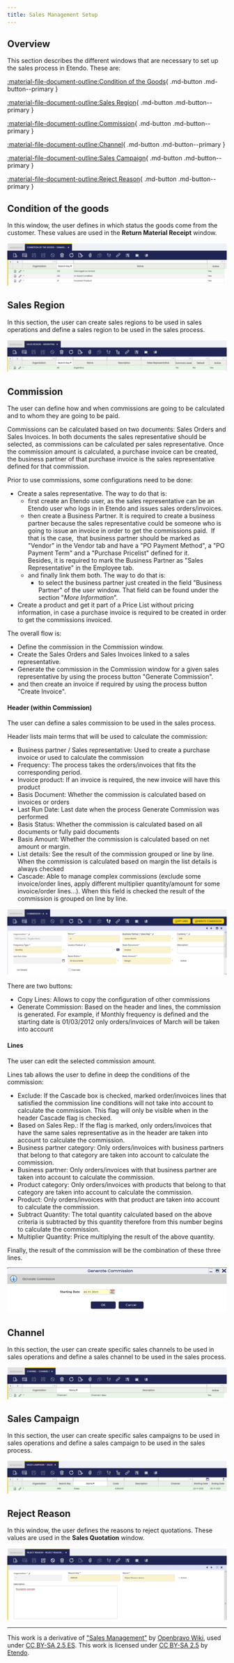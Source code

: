 ```yaml
---
title: Sales Management Setup
---
```

## Overview

This section describes the different windows that are necessary to set up the sales process in Etendo. These are:

[:material-file-document-outline:Condition of the Goods](/user-guide/etendo-classic/basic-features/sales-management/setup/#condition-of-the-goods){ .md-button .md-button--primary } <br>

[:material-file-document-outline:Sales Region](/user-guide/etendo-classic/basic-features/sales-management/setup/#sales-region){ .md-button .md-button--primary } <br>

[:material-file-document-outline:Commission](/user-guide/etendo-classic/basic-features/sales-management/setup/#commission){ .md-button .md-button--primary } <br>

[:material-file-document-outline:Channel](/user-guide/etendo-classic/basic-features/sales-management/setup/#channel){ .md-button .md-button--primary } <br>

[:material-file-document-outline:Sales Campaign](/user-guide/etendo-classic/basic-features/sales-management/setup/#sales-campaign){ .md-button .md-button--primary } <br>

[:material-file-document-outline:Reject Reason](/user-guide/etendo-classic/basic-features/sales-management/setup/#reject-reason){ .md-button .md-button--primary } <br>


## **Condition of the goods**

In this window, the user defines in which status the goods come from the customer. These values are used in the **Return Material Receipt** window.

![Condition of the goods](/assets/drive/12vgLwH05GA2eHFM0hO6gh-oMJB8wQnae.png)

## **Sales Region**

In this section, the user can create sales regions to be used in sales operations and define a sales region to be used in the sales process.

![Sales region](/assets/drive/1vcGKHAFpkqZTXMU1upjaphEvhkU3Gw2F.png)

## **Commission**

The user can define how and when commissions are going to be calculated and to whom they are going to be paid.

Commissions can be calculated based on two documents: Sales Orders and Sales Invoices. In both documents the sales representative should be selected, as commissions can be calculated per sales representative. Once the commission amount is calculated, a purchase invoice can be created, the business partner of that purchase invoice is the sales representative defined for that commission.

Prior to use commissions, some configurations need to be done:

-   Create a sales representative. The way to do that is:
    -   first create an Etendo user, as the sales representative can be an Etendo user who logs in in Etendo and issues sales orders/invoices.
    -   then create a Business Partner. It is required to create a business partner because the sales representative could be someone who is going to issue an invoice in order to get the commissions paid.  If that is the case,  that business partner should be marked as "Vendor" in the Vendor tab and have a "PO Payment Method", a "PO Payment Term" and a "Purchase Pricelist" defined for it.  
        Besides, it is required to mark the Business Partner as "Sales Representative" in the Employee tab.
    -   and finally link them both. The way to do that is:
        -   to select the business partner just created in the field "Business Partner" of the user window. That field can be found under the section "*More Information*".
-   Create a product and get it part of a Price List without pricing information, in case a purchase invoice is required to be created in order to get the commissions invoiced.

The overall flow is:

-   Define the commission in the Commission window.
-   Create the Sales Orders and Sales Invoices linked to a sales representative.
-   Generate the commission in the Commission window for a given sales representative by using the process button "Generate Commission".
-   and then create an invoice if required by using the process button "Create Invoice". 

#### Header (within Commission) 

The user can define a sales commission to be used in the sales process.

Header lists main terms that will be used to calculate the commission:

-   Business partner / Sales representative: Used to create a purchase invoice or used to calculate the commission
-   Frequency: The process takes the orders/invoices that fits the corresponding period.
-   Invoice product: If an invoice is required, the new invoice will have this product
-   Basis Document: Whether the commission is calculated based on invoices or orders
-   Last Run Date: Last date when the process Generate Commission was performed
-   Basis Status: Whether the commission is calculated based on all documents or fully paid documents
-   Basis Amount: Whether the commission is calculated based on net amount or margin.
-   List details: See the result of the commission grouped or line by line. When the commission is calculated based on margin the list details is always checked
-   Cascade: Able to manage complex commissions (exclude some invoice/order lines, apply different multiplier quantity/amount for some invoice/order lines...). When this field is checked the result of the commission is grouped on line by line.

![Commission's header](/assets/drive/11LiWjvIEjdQ143R2q6TUmJyJ2HRbtqpD.png)

There are two buttons:

-   Copy Lines: Allows to copy the configuration of other commissions
-   Generate Commission: Based on the header and lines, the commission is generated. For example, if Monthly frequency is defined and the starting date is 01/03/2012 only orders/invoices of March will be taken into account

#### Lines

The user can edit the selected commission amount.

Lines tab allows the user to define in deep the conditions of the commission:

-   Exclude: If the Cascade box is checked, marked order/invoices lines that satisfied the commission line conditions will not take into account to calculate the commission. This flag will only be visible when in the header Cascade flag is checked.
-   Based on Sales Rep.: If the flag is marked, only orders/invoices that have the same sales representative as in the header are taken into account to calculate the commission.
-   Business partner category: Only orders/invoices with business partners that belong to that category are taken into account to calculate the commission.
-   Business partner: Only orders/invoices with that business partner are taken into account to calculate the commission.
-   Product category: Only orders/invoices with products that belong to that category are taken into account to calculate the commission.
-   Product: Only orders/invoices with that product are taken into account to calculate the commission.
-   Subtract Quantity: The total quantity calculated based on the above criteria is subtracted by this quantity therefore from this number begins to calculate the commission.
-   Multiplier Quantity: Price multiplying the result of the above quantity.

Finally, the result of the commission will be the combination of these three lines.

![Commission's pop up](/assets/drive/1GZ90ujr5lfIIci69XYa8q-tMA7nb76_f.png)

## **Channel**

In this section, the user can create specific sales channels to be used in sales operations and define a sales channel to be used in the sales process.

![Channel window](/assets/drive/1BFtERRlthvXGBH9eadge2BdYwXJTqm4Z.png)

## **Sales Campaign**

In this section, the user can create specific sales campaigns to be used in sales operations and define a sales campaign to be used in the sales process.

![Sales campaign window](/assets/drive/1SwdM8FP349N8HNZhQF546HuE6rIzvoak.png)


## **Reject Reason**

In this window, the user defines the reasons to reject quotations. These values are used in the **Sales Quotation** window.

![Reject reason window](/assets/drive/1zSNCUs2uojZGChPlX77p57T5i3J5vwaD.png)

---
This work is a derivative of ["Sales Management"](http://wiki.openbravo.com/wiki/Sales_Management) by [Openbravo Wiki](http://wiki.openbravo.com/wiki/Welcome_to_Openbravo), used under [CC BY-SA 2.5 ES](https://creativecommons.org/licenses/by-sa/2.5/es/). This work is licensed under [CC BY-SA 2.5](https://creativecommons.org/licenses/by-sa/2.5/) by [Etendo](https://etendo.software).
